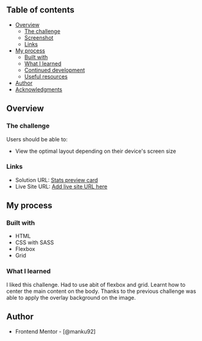 
## Table of contents

- [Overview](#overview)
  - [The challenge](#the-challenge)
  - [Screenshot](#screenshot)
  - [Links](#links)
- [My process](#my-process)
  - [Built with](#built-with)
  - [What I learned](#what-i-learned)
  - [Continued development](#continued-development)
  - [Useful resources](#useful-resources)
- [Author](#author)
- [Acknowledgments](#acknowledgments)


## Overview

### The challenge

Users should be able to:

- View the optimal layout depending on their device's screen size


### Links

- Solution URL: [Stats preview card](git@github.com:manku92/stats-preview-card.git)
- Live Site URL: [Add live site URL here](https://your-live-site-url.com)

## My process

### Built with

- HTML 
- CSS with SASS
- Flexbox
- Grid

### What I learned

I liked this challenge. Had to use abit of flexbox and grid. Learnt how to center the main content on the body. Thanks to the previous challenge was able to apply the overlay background on the image. 


## Author

- Frontend Mentor - [@manku92]


